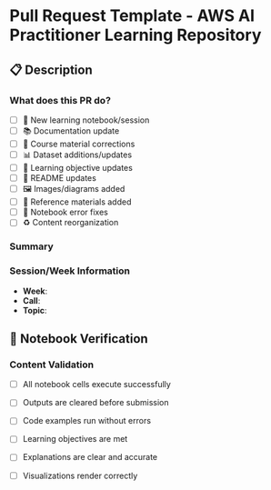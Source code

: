 # Pull Request Template - AWS AI Practitioner Learning Repository

## 📋 Description

<!-- Provide a brief description of the changes in this PR -->

### What does this PR do?
- [ ] 📓 New learning notebook/session
- [ ] 📚 Documentation update
- [ ] 🔧 Course material corrections
- [ ] 📊 Dataset additions/updates
- [ ] 🎯 Learning objective updates
- [ ] 📝 README updates
- [ ] 🖼️ Images/diagrams added
- [ ] 📄 Reference materials added
- [ ] 🐛 Notebook error fixes
- [ ] ♻️ Content reorganization

### Summary
<!-- Describe what you added/changed and why it improves the learning experience -->

### Session/Week Information
- **Week**: 
- **Call**: 
- **Topic**: 

## 🧪 Notebook Verification

### Content Validation
- [ ] All notebook cells execute successfully
- [ ] Outputs are cleared before submission
- [ ] Code examples run without errors
- [ ] Learning objectives are met
- [ ] Explanations are clear and accurate
- [ ] Visualizations render correctly

